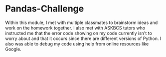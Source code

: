 # Pandas-Challenge
 
Within this module, I met with multiple classmates to brainstorm ideas and work on the homework together. I also met with ASKBCS tutors who instructed me that the error code showing on my code currently isn't to worry about and that it occurs since there are different versions of Python. I also was able to debug my code using help from online resources like Google. 
